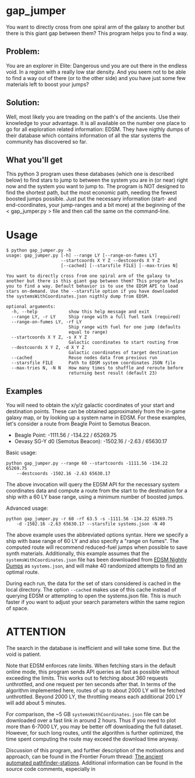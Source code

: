 # gap_jumper
You want to directly cross from one spiral arm of the galaxy to another but there is this giant gap between them? This program helps you to find a way.

## Problem:  
You are an explorer in Elite: Dangerous und you are out there in the endless void. In a region with a really low star density. And you seem not to be able to find a way out of there (or to the other side) and you have just some few materials left to boost your jumps?

## Solution:  
Well, most likely you are treading on the path's of the ancients. Use their knowledge to your advantage. It is all available on the number one place to go for all exploration related information: EDSM. 
They have nigthly dumps of their database which contains information of all the star systems the community has discovered so far.

## What you'll get
This python 3 program uses these databases (which one is described below) to find stars to jump to between the system you are in (or near) right now and the system you want to jump to.
The program is NOT designed to find the shortest path, but the most economic path, needing the fewest boosted jumps possible.
Just put the necessary information (start- and end-coordinates, your jump-ranges and a bit more) at the beginning of the < gap_jumper.py > file and then call the same on the command-line.

# Usage

```
$ python gap_jumper.py -h
usage: gap_jumper.py [-h] --range LY [--range-on-fumes LY]
                     --startcoords X Y Z --destcoords X Y Z
                     [--cached] [--starsfile FILE] [--max-tries N]

You want to directly cross from one spiral arm of the galaxy to
another but there is this giant gap between them? This program helps
you to find a way. Default behavior is to use the EDSM API to load
stars on-demand. Use the --starsfile option if you have downloaded
the systemsWithCoordinates.json nigthly dump from EDSM.

optional arguments:
  -h, --help            show this help message and exit
  --range LY, -r LY     Ship range with a full fuel tank (required)
  --range-on-fumes LY, -rf LY
                        Ship range with fuel for one jump (defaults
                        equal to range)
  --startcoords X Y Z, -s X Y Z
                        Galactic coordinates to start routing from
  --destcoords X Y Z, -d X Y Z
                        Galactic coordinates of target destination
  --cached              Reuse nodes data from previous run
  --starsfile FILE      Path to EDSM system coordinates JSON file
  --max-tries N, -N N   How many times to shuffle and reroute before
                        returning best result (default 23)
```

## Examples

You will need to obtain the x/y/z galactic coordinates of your start and destination points. These can be obtained approximately from the in-game galaxy map, or by looking up a system name in EDSM. For these examples, let's consider a route from Beagle Point to Semotus Beacon.

  - Beagle Point: -1111.56 / -134.22 / 65269.75
  - Oevasy SG-Y d0 (Semotus Beacon): -1502.16 / -2.63 / 65630.17

Basic usage:

    python gap_jumper.py --range 60 --startcoords -1111.56 -134.22 65269.75 
        --destcoords -1502.16 -2.63 65630.17

The above invocation will query the EDSM API for the necessary system coordinates data and compute a route from the start to the destination for a ship with a 60 LY base range, using a minimum number of boosted jumps. 

Advanced usage:

    python gap_jumper.py -r 60 -rf 63.5 -s -1111.56 -134.22 65269.75 
        -d -1502.16 -2.63 65630.17 --starsfile systems.json -N 40

The above example uses the abbreviated options syntax. Here we specify a ship with base range of 60 LY and also specify a "range on fumes". The computed route will recommend reduced-fuel jumps when possible to save synth materials. Additionally, this example assumes that the `systemsWithCoordinates.json` file has been downloaded from [EDSM Nightly Dumps](https://www.edsm.net/en/nightly-dumps) as `systems.json`, and will make 40 randomized attempts to find an optimal route. 

During each run, the data for the set of stars considered is cached in the local directory. The option `--cached` makes use of this cache instead of querying EDSM or attempting to open the systems.json file. This is much faster if you want to adjust your search parameters within the same region of space.

# ATTENTION
The search in the database is inefficient and will take some time. But the void is patient.

Note that EDSM enforces rate limits. When fetching stars in the default online mode, this program sends API queries as fast as possible without exceeding the limits. This works out to fetching about 360 requests unthrottled, and one request per ten seconds after that. In terms of the algorithm implemented here, routes of up to about 2000 LY will be fetched unthrottled. Beyond 2000 LY, the throttling means each additional 200 LY will add about 5 minutes.

For comparison, the ~5 GB `systemsWithCoordinates.json` file can be downloaded over a fast link in around 2 hours. Thus if you need to plot more than 6-7000 LY, you may be better off downloading the full dataset. However, for such long routes, until the algorithm is further optimized, the time spent computing the route may exceed the download time anyway.

Discussion of this program, and further description of the motivations and approach, can be found in the Frontier Forum thread: [The ancient automated pathfinder-stations](https://forums.frontier.co.uk/threads/the-ancient-automated-pathfinder-stations.475668/). Additional information can be found in the source code comments, especially in 